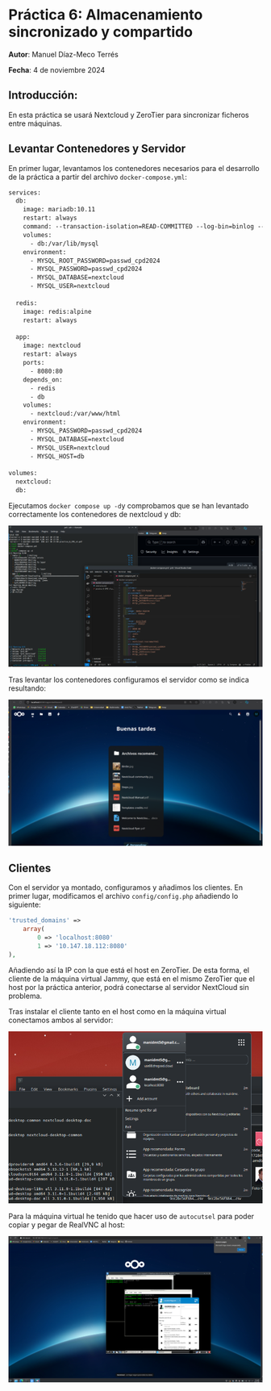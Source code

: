 # Práctica 6: Almacenamiento sincronizado y compartido

**Autor**: Manuel Díaz-Meco Terrés

**Fecha**: 4 de noviembre 2024

## Introducción:

En esta práctica se usará Nextcloud y ZeroTier para sincronizar ficheros entre máquinas. 

## Levantar Contenedores y Servidor

En primer lugar, levantamos los contenedores necesarios para el desarrollo de la práctica a partir del archivo `docker-compose.yml`:

```dockerfile
services:
  db:
    image: mariadb:10.11
    restart: always
    command: --transaction-isolation=READ-COMMITTED --log-bin=binlog --binlog-format=ROW
    volumes:
      - db:/var/lib/mysql
    environment:
      - MYSQL_ROOT_PASSWORD=passwd_cpd2024
      - MYSQL_PASSWORD=passwd_cpd2024
      - MYSQL_DATABASE=nextcloud
      - MYSQL_USER=nextcloud

  redis:
    image: redis:alpine
    restart: always

  app:
    image: nextcloud
    restart: always
    ports:
      - 8080:80
    depends_on:
      - redis
      - db
    volumes:
      - nextcloud:/var/www/html
    environment:
      - MYSQL_PASSWORD=passwd_cpd2024
      - MYSQL_DATABASE=nextcloud
      - MYSQL_USER=nextcloud
      - MYSQL_HOST=db

volumes:
  nextcloud:
  db:
```

Ejecutamos `docker compose up -d`y comprobamos que se han levantado correctamente los contenedores de nextcloud y db:

![Contenedores lanzados](./ComposeUp.png)

Tras levantar los contenedores configuramos el servidor como se indica resultando:

![Servidor Nextcloud en orden](./NextcloudServer.png)

## Clientes

Con el servidor ya montado, configuramos y añadimos los clientes. En primer lugar, modificamos el archivo `config/config.php` añadiendo lo siguiente:

```php
'trusted_domains' =>
    array(
		0 => 'localhost:8080'
    	1 => '10.147.18.112:8080'
),
```

Añadiendo así la IP con la que está el host en ZeroTier. De esta forma, el cliente de la máquina virtual Jammy, que está en el mismo ZeroTier que el host por la práctica anterior, podrá conectarse al servidor NextCloud sin problema.

Tras instalar el cliente tanto en el host como en la máquina virtual conectamos ambos al servidor:

![Cliente en el host](./NextcloudCliente.png)

Para la máquina virtual he tenido que hacer uso de `autocutsel` para poder copiar y pegar de RealVNC al host:

![Servidor en la máquina virtual](./NextJammy.png)